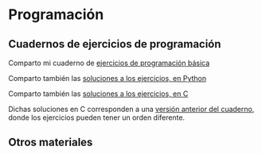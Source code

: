 # Programación

## Cuadernos de ejercicios de programación

Comparto mi cuaderno de [ejercicios de programación básica](http://www.xtec.cat/~acastan/textos/PB_Practicas_Python.pdf)

Comparto también las [soluciones a los ejercicios, en Python](http://www.xtec.cat/~acastan/textos/PB_Soluciones_Python.tar.bz2)

Comparto también las [soluciones a los ejercicios, en C](http://www.xtec.cat/~acastan/textos/PB_Soluciones_C.tar.bz2)

Dichas soluciones en C corresponden a una [versión anterior del cuaderno](http://www.xtec.cat/~acastan/textos/PB_Practicas_C.pdf), donde los ejercicios pueden tener un orden diferente.

## Otros materiales

